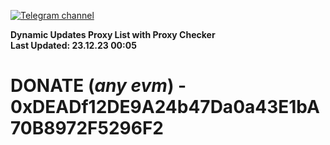 [![Telegram channel](https://img.shields.io/endpoint?url=https://runkit.io/damiankrawczyk/telegram-badge/branches/master?url=https://t.me/n4z4v0d)](https://t.me/n4z4v0d) 

**Dynamic Updates Proxy List with Proxy Checker**  
**Last Updated: 23.12.23 00:05**

# DONATE (_any evm_) - 0xDEADf12DE9A24b47Da0a43E1bA70B8972F5296F2

